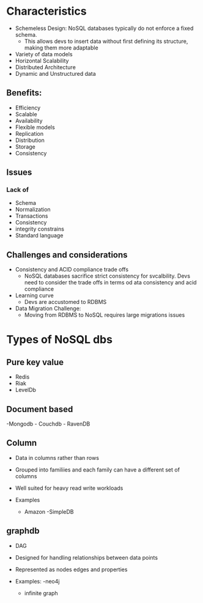 # Characteristics

- Schemeless Design: NoSQL databases typically do not enforce a fixed
  schema.
  - This allows devs to insert data without first defining its
    structure, making them more adaptable
- Variety of data models
- Horizontal Scalability
- Distributed Architecture
- Dynamic and Unstructured data

## Benefits:

- Efficiency
- Scalable
- Availability
- Flexible models
- Replication
- Distribution
- Storage
- Consistency

## Issues

### Lack of

- Schema
- Normalization
- Transactions
- Consistency
- integrity constrains
- Standard language

## Challenges and considerations

- Consistency and ACID compliance trade offs
  - NoSQL databases sacrifice strict consistency for svcalbility. Devs
    need to consider the trade offs in terms od ata consistency and acid
    compliance
- Learning curve
  - Devs are accustomed to RDBMS
- Data Migration Challenge:
  - Moving from RDBMS to NoSQL requires large migrations issues

# Types of NoSQL dbs

## Pure key value

- Redis
- Riak
- LevelDb

## Document based

-Mongodb - Couchdb - RavenDB

## Column

- Data in columns rather than rows

- Grouped into familiies and each family can have a different set of
  columns

- Well suited for heavy read write workloads

- Examples

  - Amazon -SimpleDB

## graphdb

- DAG

- Designed for handling relationships between data points

- Represented as nodes edges and properties

- Examples: -neo4j

  - infinite graph
